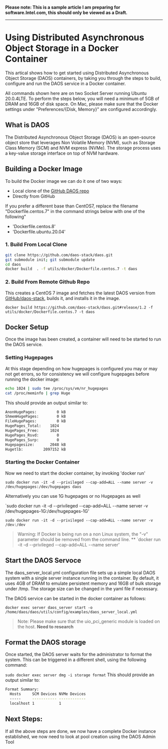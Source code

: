 **Please note: This is a sample article I am preparing for software.Intel.com, this should only be viewed as a Draft.**

***

# Using Distributed Asynchronous Object Storage in a Docker Container

This artical shows how to get started using Distributed Asynchronous Object Storage (DAOS) containers, by taking you through the steps to build, configure and run the DAOS service in a Docker container. 

All commands shown here are on two Socket Server running Ubuntu 20.0.4LTE. To perform the steps below, you will need a minimum of 5GB of DRAM and 16GB of disk space. On Mac, please make sure that the Docker settings under "Preferences/{Disk, Memory}" are configured accordingly.

## What is DAOS
The Distributed Asynchronous Object Storage (DAOS) is an open-source object store that leverages Non Volatile Memory (NVM), such as Storage Class Memory (SCM) and NVM express (NVMe). The storage process uses a key-value storage interface on top of NVM hardware.

## Building a Docker Image

To build the Docker image we can do it one of two ways:
- Local clone of the [GitHub DAOS repo](https://github.com/daos-stack/daos.git)
- Directly from GitHub

If you prefer a different base than CentOS7, replace the filename "Dockerfile.centos.7" in the command strings below with one of the following"
- 'Dockerfile.centos.8'
- 'Dockerfile.ubuntu.20.04'

### 1. Build From Local Clone

```bash
git clone https://github.com/daos-stack/daos.git 
git submodule init; git submodule update
cd daos
docker build  . -f utils/docker/Dockerfile.centos.7 -t daos
```

### 2. Build From Remote Github Repo
This creates a CentOS 7 image and fetches the latest DAOS version from [GitHub/daos-stack](https://github.com/daos-stack/daos/tree/master/utils/docker), builds it, and installs it in the image.

`docker build https://github.com/daos-stack/daos.git#release/1.2 -f utils/docker/Dockerfile.centos.7 -t daos`


## Docker Setup
Once the image has been created, a container will need to be started to run the DAOS service. 

### Setting Hugepages
At this stage depending on how hugepages is configured you may or may not get errors, so for consistency we will configure hugepages before running the docker image:

```bash
echo 1024 | sudo tee /proc/sys/vm/nr_hugepages
cat /proc/meminfo | grep Huge
```

This should provide an output similar to:

```bash
AnonHugePages:         0 kB
ShmemHugePages:        0 kB
FileHugePages:         0 kB
HugePages_Total:    1024
HugePages_Free:     1024
HugePages_Rsvd:        0
HugePages_Surp:        0
Hugepagesize:       2048 kB
Hugetlb:         2097152 kB
```
### Starting the Docker Container
Now we need to start the docker container, by invoking 'docker run'

`sudo docker run -it -d --privileged --cap-add=ALL --name server -v /dev/hugepages:/dev/hugepages daos`

Alternatively you can use 1G hugepages or no Hugepages as well

`sudo docker run -it -d --privileged --cap-add=ALL --name server -v /dev/hugepages-1G:/dev/hugepages-1G'

`sudo docker run -it -d --privileged --cap-add=ALL --name server -v /dev:/dev`

> Warning: If Docker is being run on a non Linux system, the "-v" parameter should be removed from the command line.
** `docker run -it -d --privileged --cap-add=ALL --name server'

## Start the DAOS Servoce
The daos_server_local.yml configuration file sets up a simple local DAOS system with a single server instance running in the container. By default, it uses 4GB of DRAM to emulate persistent memory and 16GB of bulk storage under /tmp. The storage size can be changed in the yaml file if necessary.

The DAOS service can be started in the docker container as follows:

`docker exec server daos_server start -o /home/daos/daos/utils/config/examples/daos_server_local.yml`

> Note: Please make sure that the uio_pci_generic module is loaded on the host. **Need to research**

## Format the DAOS storage
Once started, the DAOS server waits for the administrator to format the system. This can be triggered in a different shell, using the following command:

`sudo docker exec server dmg -i storage format`
This should provide an output similar to:

```bash
Format Summary:
  Hosts     SCM Devices NVMe Devices
  -----     ----------- ------------
  localhost 1           1
```

## Next Steps:
If all the above steps are done, we now have a complete Docker instance established, we now need to look at pool creation using the DAOS Admin Tool


